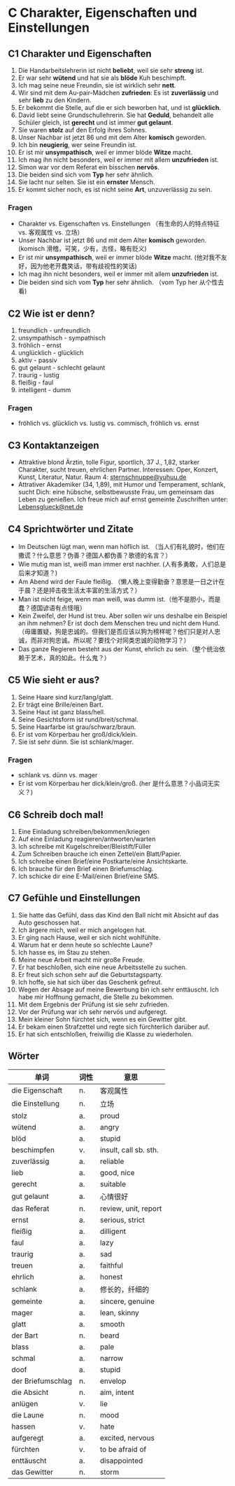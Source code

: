 # C Charakter, Eigenschaften und Einstellungen

## C1 Charakter und Eigenschaften
1. Die Handarbeitslehrerin ist nicht **beliebt**, weil sie sehr **streng** ist.
2. Er war sehr **wütend** und hat sie als **blöde** Kuh beschimpft.
3. Ich mag seine neue Freundin, sie ist wirklich sehr **nett**.
4. Wir sind mit dem Au-pair-Mädchen **zufrieden**: Es ist **zuverlässig** und sehr **lieb** zu den Kindern.
5. Er bekommt die Stelle, auf die er sich beworben hat, und ist **glücklich**.
6. David liebt seine Grundschullehrerin. Sie hat **Geduld**, behandelt alle Schüler gleich, ist **gerecht** und ist immer **gut gelaunt**.
7. Sie waren **stolz** auf den Erfolg ihres Sohnes.
8. Unser Nachbar ist jetzt 86 und mit dem Alter **komisch** geworden.
9. Ich bin **neugierig**, wer seine Freundin ist.
10. Er ist mir **unsympathisch**, weil er immer blöde **Witze** macht.
11. Ich mag ihn nicht besonders, weil er immer mit allem **unzufrieden** ist.
12. Simon war vor dem Referat ein bisschen **nervös**.
13. Die beiden sind sich vom **Typ** her sehr ähnlich.
14. Sie lacht nur selten. Sie ist ein **ernster** Mensch.
15. Er kommt sicher noch, es ist nicht seine **Art**, unzuverlässig zu sein.

### Fragen
* Charakter vs. Eigenschaften vs. Einstellungen （有生命的人的特点特征 vs. 客观属性 vs. 立场）
* Unser Nachbar ist jetzt 86 und mit dem Alter **komisch** geworden. (komisch 滑稽，可笑，少有，古怪，略有贬义)
* Er ist mir **unsympathisch**, weil er immer blöde **Witze** macht. (他对我不友好，因为他老开蠢笑话，带有歧视性的笑话)
* Ich mag ihn nicht besonders, weil er immer mit allem **unzufrieden** ist.
* Die beiden sind sich vom **Typ** her sehr ähnlich. （vom Typ her 从个性去看)

## C2 Wie ist er denn?
1. freundlich - unfreundlich
2. unsympathisch - sympathisch
3. fröhlich - ernst
4. unglücklich - glücklich
5. aktiv - passiv
6. gut gelaunt - schlecht gelaunt
7. traurig - lustig
8. fleißig - faul
9. intelligent - dumm

### Fragen
* fröhlich vs. glücklich vs. lustig vs. commisch, fröhlich vs. ernst

## C3 Kontaktanzeigen
* Attraktive blond Ärztin, tolle Figur, sportlich, 37 J., 1,82, starker Charakter, sucht treuen, ehrlichen Partner. Interessen: Oper, Konzert, Kunst, Literatur, Natur. Raum 4: sternschnuppe@yuhuu.de
* Attrativer Akademiker (34, 1,89), mit Humor und Temperament, schlank, sucht Dich: eine hübsche, selbstbewusste Frau, um gemeinsam das Leben zu genießen. Ich freue mich auf ernst gemeinte Zuschriften unter: Lebensglueck@net.de

## C4 Sprichtwörter und Zitate
* Im Deutschen lügt man, wenn man höflich ist. （当人们有礼貌时，他们在撒谎？什么意思？伪善？德国人都伪善？歌德的名言？）
* Wie mutig man ist, weiß man immer erst nachher. (人有多勇敢，人们总是后来才知道？)
* Am Abend wird der Faule fleißig. （懒人晚上变得勤奋？意思是一日之计在于晨？还是抨击夜生活太丰富的生活方式？）
* Man ist nicht feige, wenn man weiß, was dumm ist.（他不是胆小，而是蠢？德国谚语有点怪哦）
* Kein Zweifel, der Hund ist treu. Aber sollen wir uns deshalbe ein Beispiel an ihm nehmen? Er ist doch dem Menschen treu und nicht dem Hund. （毋庸置疑，狗是忠诚的。但我们是否应该以狗为榜样呢？他们只是对人忠诚，而非对狗忠诚。所以呢？要找个对同类忠诚的动物学习？）
* Das ganze Regieren besteht aus der Kunst, ehrlich zu sein.（整个统治依赖于艺术，真的如此。什么鬼？）

## C5 Wie sieht er aus?
1. Seine Haare sind kurz/lang/glatt.
2. Er trägt eine Brille/einen Bart.
3. Seine Haut ist ganz blass/hell.
4. Seine Gesichtsform ist rund/breit/schmal.
5. Seine Haarfarbe ist grau/schwarz/braun.
6. Er ist vom Körperbau her groß/dick/klein.
7. Sie ist sehr dünn. Sie ist schlank/mager.

### Fragen
* schlank vs. dünn vs. mager
* Er ist vom Körperbau her dick/klein/groß. (her 是什么意思？小品词无实义？)

## C6 Schreib doch mal!
1. Eine Einladung schreiben/bekommen/kriegen
2. Auf eine Einladung reagieren/antworten/warten
3. Ich schreibe mit Kugelschreiber/Bleistift/Füller
4. Zum Schreiben brauche ich einen Zettel/ein Blatt/Papier.
5. Ich schreibe einen Brief/eine Postkarte/eine Ansichtskarte.
6. Ich brauche für den Brief einen Briefumschlag.
7. Ich schicke dir eine E-Mail/einen Brief/eine SMS.

## C7 Gefühle und Einstellungen
1. Sie hatte das Gefühl, dass das Kind den Ball nicht mit Absicht auf das Auto geschossen hat.
2. Ich ärgere mich, weil er mich angelogen hat.
3. Er ging nach Hause, weil er sich nicht wohlfühlte.
4. Warum hat er denn heute so schlechte Laune?
5. Ich hasse es, im Stau zu stehen.
6. Meine neue Arbeit macht mir große Freude.
7. Er hat beschloßen, sich eine neue Arbeitsstelle zu suchen.
8. Er freut sich schon sehr auf die Geburtstagsparty. 
9. Ich hoffe, sie hat sich über das Geschenk gefreut.
10. Wegen der Absage auf meine Bewerbung bin ich sehr enttäuscht. Ich habe mir Hoffnung gemacht, die Stelle zu bekommen.
11. Mit dem Ergebnis der Prüfung ist sie sehr zufrieden.
12. Vor der Prüfung war ich sehr nervös und aufgeregt.
13. Mein kleiner Sohn fürchtet sich, wenn es ein Gewitter gibt.
14. Er bekam einen Strafzettel und regte sich fürchterlich darüber auf.
15. Er hat sich entschloßen, freiwillig die Klasse zu wiederholen.

## Wörter
| 单词 | 词性 | 意思 |
| --- | --- | --- |
| die Eigenschaft | n.| 客观属性 |
| die Einstellung | n.| 立场 |
| stolz | a.| proud |
| wütend | a.| angry |
| blöd | a.| stupid |
| beschimpfen | v.| insult, call sb. sth. |
| zuverlässig | a.| reliable |
| lieb | a.| good, nice |
| gerecht | a.| suitable |
| gut gelaunt | a.| 心情很好 |
| das Referat | n.| review, unit, report |
| ernst | a.| serious, strict |
| fleißig | a.| dilligent |
| faul | a.| lazy |
| traurig | a.| sad |
| treuen | a. | faithful |
| ehrlich | a. | honest |
| schlank | a. | 修长的，纤细的 |
| gemeinte | a. | sincere, genuine |
| mager | a. | lean, skinny |
| glatt | a. | smooth |
| der Bart | n. | beard |
| blass | a. | pale |
| schmal | a. | narrow |
| doof | a. | stupid |
| der Briefumschlag | n. | envelop |
| die Absicht | n. | aim, intent |
| anlügen | v. | lie |
| die Laune | n. | mood |
| hassen | v. | hate |
| aufgeregt | a. | excited, nervous |
| fürchten | v. | to be afraid of |
| enttäuscht | a. | disappointed |
| das Gewitter | n. | storm |